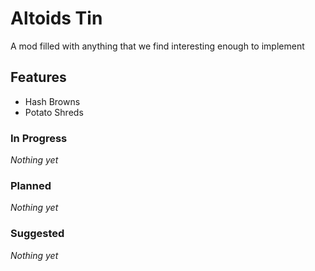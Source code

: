 # Altoids Tin

A mod filled with anything that we find interesting enough to implement

## Features

- Hash Browns
- Potato Shreds

### In Progress

*Nothing yet*

### Planned

*Nothing yet*

### Suggested

*Nothing yet*